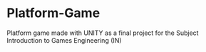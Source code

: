 # Platform-Game
Platform game made with UNITY as a final project for the Subject Introduction to Games Engineering (IN)
